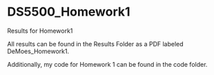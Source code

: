 # DS5500_Homework1
Results for Homework1

All results can be found in the Results Folder as a PDF labeled DeMoes_Homework1.

Additionally, my code for Homework 1 can be found in the code folder. 
